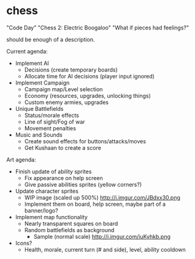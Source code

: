 # chess

"Code Day"
"Chess 2: Electric Boogaloo"
"What if pieces had feelings?"

should be enough of a description.

Current agenda:

- Implement AI
    - Decisions (create temporary boards)
    - Allocate time for AI decisions (player input ignored)
- Implement Campaign
    - Campaign map/Level selection
    - Economy (resources, upgrades, unlocking things)
    - Custom enemy armies, upgrades
- Unique Battlefields
    - Status/morale effects
    - Line of sight/Fog of war
    - Movement penalties
- Music and Sounds
    - Create sound effects for buttons/attacks/moves
    - Get Kushaan to create a score

Art agenda: 

- Finish update of ability sprites
    - Fix appearance on help screen
    - Give passive abilities sprites (yellow corners?)
- Update character sprites
    - WIP image (scaled up 500%) http://i.imgur.com/JBdxx30.png
    - Implement them on board, help screen, maybe part of a banner/logo?
- Implement map functionality
    - Nearly transparent squares on board
    - Random battlefields as background
        - Sample (normal scale) http://i.imgur.com/iuKyhkb.png
- Icons?
    - Health, morale, current turn (# and side), level, ability cooldown
